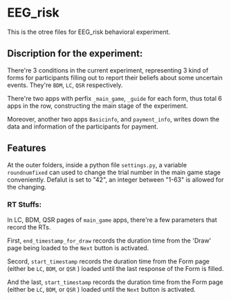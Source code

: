 # EEG_risk
This is the otree files for EEG_risk behavioral experiment.

## Discription for the experiment:
There're 3 conditions in the current experiment, representing 3 kind of forms for participants filling out to report their beliefs about some uncertain events. They're `BDM`, `LC`, `QSR` respectively.

There're two apps with perfix `_main_game`, `_guide` for each form, thus total 6 apps in the row, constructing the main stage of the experiment.

Moreover, another two apps `Basicinfo`, and  `payment_info`, writes down the data and information of the participants for payment.

## Features
At the outer folders, inside a python file `settings.py`, a variable `roundnumfixed` can used to change the trial number in the main game stage conveniently. Defalut is set to "42", an integer between "1-63" is allowed for the changing.

### RT Stuffs:

In LC, BDM, QSR pages of `main_game` apps, there're a few parameters that record the RTs.


First, `end_timestamp_for_draw` records the duration time from the 'Draw' page being loaded to the `Next` button is activated.

Secord, `start_timestamp` records the duration time from the Form page (either be `LC`, `BDM`, or `QSR` ) loaded until the last response of the Form is filled.

And the last, `start_timestamp` records the duration time from the Form page (either be `LC`, `BDM`, or `QSR` ) loaded until the `Next` button is activated.

